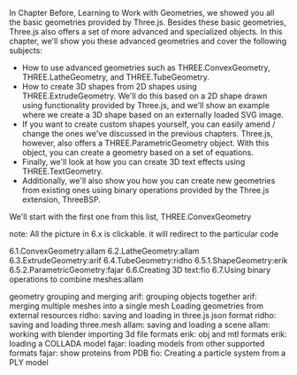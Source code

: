 In Chapter Before, Learning to Work with Geometries, we showed you all the basic geometries
provided by Three.js. Besides these basic geometries, Three.js also offers a set of more
advanced and specialized objects. In this chapter, we'll show you these advanced
geometries and cover the following subjects:

- How to use advanced geometries such as THREE.ConvexGeometry, THREE.LatheGeometry, and THREE.TubeGeometry.
- How to create 3D shapes from 2D shapes using THREE.ExtrudeGeometry. We'll do this based on a 2D shape drawn using functionality provided by Three.js, and we'll show an example where we create a 3D shape based on an externally loaded SVG image.
- If you want to create custom shapes yourself, you can easily amend / change the ones we've discussed in the previous chapters. Three.js, however, also offers
  a THREE.ParametricGeometry object. With this object, you can create a geometry based on a set of equations.
- Finally, we'll look at how you can create 3D text effects using THREE.TextGeometry.
- Additionally, we'll also show you how you can create new geometries from existing ones using binary operations provided by the Three.js extension, ThreeBSP.

We'll start with the first one from this list, THREE.ConvexGeometry

note: All the picture in 6.x is clickable. it will redirect to the particular code



6.1.ConvexGeometry:allam
6.2.LatheGeometry:allam
6.3.ExtrudeGeometry:arif
6.4.TubeGeometry:ridho
6.5.1.ShapeGeometry:erik
6.5.2.ParametricGeometry:fajar
6.6.Creating 3D text:fio
6.7.Using binary operations to combine meshes:allam

geometry grouping and merging
 arif: grouping objects together
 arif: merging multiple meshes into a single mesh
Loading geometries from external resources
 ridho: saving and loading in three.js json format
 ridho: saving and loading three.mesh
 allam: saving and loading a scene
 allam: working with blender
importing 3d file formats
 erik: obj and mtl formats
 erik: loading a COLLADA model
 fajar: loading models from other supported formats
 fajar: show proteins from PDB
 fio: Creating a particle system from a PLY model